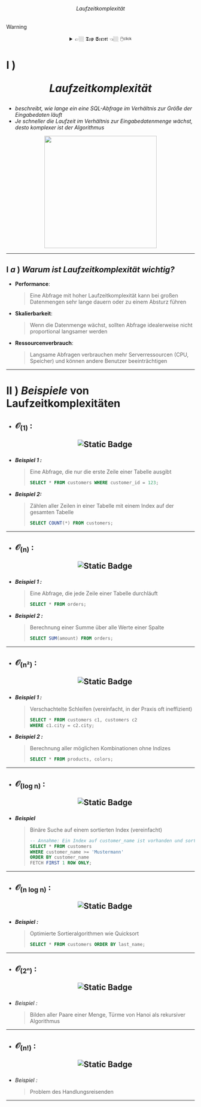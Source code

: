 ###### <div align="center"> Laufzeitkomplexität </div>

> [!WARNING]
> <details>
>  <summary align="center"> 👉🏼 𝕿𝔬𝖕 𝕾𝔢𝖈𝔯𝖊𝔱 👈🏼 🖱️<sup><sub color="red">click</sub></sup> </summary>
>
> .. nothing here yet ..
>
> </details>

<!-- LAUFZEIT KOMPLEXITÄT -->

# **Ⅰ** )  <p align="center"> ***Laufzeitkomplexität*** </p> 
   - *beschreibt, wie lange ein eine SQL-Abfrage im Verhältnis zur Größe der Eingabedaten läuft*  
   - *Je schneller die Laufzeit im Verhältnis zur Eingabedatenmenge wächst, desto komplexer ist der Algorithmus*

<div align="center">
  <img src="./img/komplexitätsklassen.png" align="center" height="300" width="300"> 
</div>

---    
## **Ⅰ** ***a*** ) *Warum ist Laufzeitkomplexität wichtig?*
   - **Performance**:
     > Eine Abfrage mit hoher Laufzeitkomplexität kann bei großen Datenmengen sehr lange dauern oder zu einem Absturz führen
   - **Skalierbarkeit**:
     > Wenn die Datenmenge wächst, sollten Abfrage idealerweise nicht proportional langsamer werden
   - **Ressourcenverbrauch**:
     > Langsame Abfragen verbrauchen mehr Serverressourcen (CPU, Speicher) und können andere Benutzer beeinträchtigen

---
# **Ⅱ** ) *Beispiele* von Laufzeitkomplexitäten

   - ##  <p color="#00AA49">𝒪<sub>(1)</sub> : </p>  <p align="center">  ![Static Badge](https://img.shields.io/badge/konstante_Zeit%2FKomplexit%C3%A4t_%3A-_die_Laufzeit_h%C3%A4ngt_nicht_von_der_Datenmenge_ab-%23fff?style=for-the-badge&labelColor=%23042&color=%23021) </p>
<!--- ***konstante Zeit/Komplexität :***  *die Laufzeit hängt nicht von der Datenmenge ab* -->
   - ***<p color="#00AA49"> Beispiel 1 : </p>***
       > Eine Abfrage, die nur die erste Zeile einer Tabelle ausgibt
       > ```sql
       > SELECT * FROM customers WHERE customer_id = 123;
       > ```
   - ***<p color="#00AA49"> Beispiel 2: </p>***
       > Zählen aller Zeilen in einer Tabelle mit einem Index auf der gesamten Tabelle
       > ```sql
       > SELECT COUNT(*) FROM customers;
       > ```

---
   - ## <p color="#00A217">𝒪<sub>(n)</sub> : </p>   <p align="center"> ![Static Badge](https://img.shields.io/badge/lineare_Komplexit%C3%A4t_%3A-_die_Laufzeit_ist_proportional_zur_Datenmenge-%23fff?style=for-the-badge&labelColor=%23152&color=%23140) </p> 
<!--- ***lineare Komplexität***: die Laufzeit ist propertional zur Datenmenge --> 
   - ***<p color="#00A217"> Beispiel 1 : </p>***
     > Eine Abfrage, die jede Zeile einer Tabelle durchläuft
     > ```sql
     > SELECT * FROM orders;
     > ```
   - ***<p color="#00A217"> Beispiel 2 : </p>***
     > Berechnung einer Summe über alle Werte einer Spalte
     > ```sql
     > SELECT SUM(amount) FROM orders;
     > ```

---
   - ## <p color="#DFDD00">𝒪<sub>(n²)</sub> : </p>  <p align="center">  ![Static Badge](https://img.shields.io/badge/quadratische_Komplexit%C3%A4t_%3A-_die_Laufzeit_w%C3%A4chst_quadratisch_mit_der_Datenmenge-%23fff?style=for-the-badge&labelColor=%23A80&color=%23840) </p> 
<!-- ***quadratische Komplexität***: die Laufzeit wächst quadratisch mit der Datenmenge -->  
   - ***<p color="#DFDD00">Beispiel 1 : </p>*** 
     > Verschachtelte Schleifen (vereinfacht, in der Praxis oft ineffizient)
     > ```sql
     > SELECT * FROM customers c1, customers c2
     > WHERE c1.city = c2.city;
     > ```
   - ***<p color="#DFDD00">Beispiel 2 : </p>*** 
     > Berechnung aller möglichen Kombinationen ohne Indizes
     > ```sql
     > SELECT * FROM products, colors;
     > ```    	
     
---
   - ## <p color="#01EE33">𝒪<sub>(log n)</sub> : </p> <p align="center">  ![Static Badge](https://img.shields.io/badge/logarithmische_Komplexit%C3%A4t_%3A-_die_Laufzeit_w%C3%A4chst_logarithmisch_mit_der_Datenmenge-%23fff?style=for-the-badge&labelColor=%23095&color=%23053) </p> 
<!-- ***logarithmische Komplexität***: die Laufzeit wächst logarithmisch mit der Datenmenge -->       
   - ***<p color="#01EE33"> Beispiel </p>***
     > Binäre Suche auf einem sortierten Index (vereinfacht)
     > ```sql
     > -- Annahme: Ein Index auf customer_name ist vorhanden und sortiert
     > SELECT * FROM customers
     > WHERE customer_name >= 'Mustermann'
     > ORDER BY customer_name
     > FETCH FIRST 1 ROW ONLY;
     > ```
         
---
   - ## <p color="#AAFF00">𝒪<sub>(n log n)</sub> : </p>  <p align="center"> ![Static Badge](https://img.shields.io/badge/superlineare_Komplexit%C3%A4t_%3A-_liegt_zwischen_%F0%9D%92%AA(n)_und_%F0%9D%92%AA(n%C2%B2)-%23fff?style=for-the-badge&labelColor=%239A2&color=%23481) </p> 
   <!-- ***superlineare Komplexität***: *liegt zwischen 𝒪(n) und 𝒪(n²)* -->       
   - ***<p color="#AAFF00">Beispiel : </p>***
     > Optimierte Sortieralgorithmen wie Quicksort
     > ```sql
     > SELECT * FROM customers ORDER BY last_name;
     > ```

---
   - ## <p color="#EE4400">𝒪<sub>(2ⁿ)</sub> : </p> <p align="center">  ![Static Badge](https://img.shields.io/badge/exponentielle_Komplexit%C3%A4t_%3A-_die_Laufzeit_verdoppelt_sich%2C_wenn_die_Datenmenge_um_eine_Einheit_gr%C3%B6%C3%9Fer_wird-%23fff?style=for-the-badge&labelColor=%23B10&color=%23610) </p> 
<!--- ***exponentielle Komplexität***: die Laufzeit verdoppelt sich, wenn die Datenmenge um eine Einheit größer wird -->        
   - *<p color="#EE4400"> Beispiel : </p>*
     > Bilden aller Paare einer Menge, Türme von Hanoi als rekursiver Algorithmus
 
---
   - ## <p color="#990000">𝒪<sub>(n!)</sub> : </p> <p align="center"> ![Static Badge](https://img.shields.io/badge/faktorielle_Komplexit%C3%A4t_%3A-_die_Laufzeit_w%C3%A4chst_mit_der_Fakult%C3%A4t_der_Datenmenge-%23fff?style=for-the-badge&labelColor=%23500&color=%23200) </p>
<!---  ***faktorielle Komplexität***: die Laufzeit wächst mit der Fakultät der Datenmenge -->     
   - *<p color="#990000">Beispiel : </p>*
     > Problem des Handlungsreisenden 

---
 

